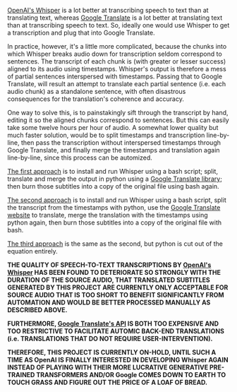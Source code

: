 [OpenAI's Whisper](https://github.com/openai/whisper) is a lot better at transcribing speech to text than at translating text, whereas [Google Translate](https://translate.google.com/) is a lot better at translating text than at transcribing speech to text.
So, ideally one would use Whisper to get a transcription and plug that into Google Translate.

In practice, however, it's a little more complicated, because the chunks into which Whisper breaks audio down for transcription seldom correspond to sentences.
The transcript of each chunk is (with greater or lesser success) aligned to its audio using timestamps.
Whisper's output is therefore a mess of partial sentences interspersed with timestamps.
Passing that to Google Translate, will result an attempt to translate each partial sentence (i.e. each audio chunk) as a standalone sentence, with often disastrous consequences for the translation's coherence and accuracy.

One way to solve this, is to painstakingly sift through the transcript by hand, editing it so the aligned chunks correspond to sentences.
But this can easily take some twelve hours per hour of audio.
A somewhat lower quality but much faster solution, would be to split timestamps and transcription line-by-line, then pass the transcription without interspersed timestamps through Google Translate, and finally merge the timestamps and translation again line-by-line, since this process can be automized.

[The first approach](https://github.com/GitWasAMistakeItsNothingButTrash/whisper/tree/approach1) is to install and run Whisper using a bash script; split, translate and merge the output in python using a [Google Translate library](https://pypi.org/project/googletrans/); then burn those subtitles into a copy of the original file using bash again.

[The second approach](https://github.com/GitWasAMistakeItsNothingButTrash/whisper/tree/approach2) is to install and run Whisper using a bash script, split the transcript from the timestamps with python, use the [Google Translate website](https://translate.google.com/?op=docs) to translate, merge the translation with the timestamps using python again, then burn those subtitles into a copy of the original file with bash.

[The third approach](https://github.com/GitWasAMistakeItsNothingButTrash/whisper/tree/approach3) is the same as the second, but python is cut out of the equation entirely.


**THE QUALITY OF SPEECH-TO-TEXT TRANSCRIPTIONS BY [OpenAI's Whisper](https://github.com/openai/whisper) HAS BEEN FOUND TO DETERIORATE SO STRONGLY WITH THE DURATION OF THE SOURCE AUDIO, THAT TRANSLATED SUBTITLES GENERATED BY THIS PROJECT ARE CURRENTLY ONLY ACCEPTABLE FOR SOURCE AUDIO THAT IS TOO SHORT TO BENEFIT SIGNIFICANTLY FROM AUTOMATION AND WOULD BE BETTER PROCESSED MANUALLY AS DESCRIBED ABOVE.**

**FURTHERMORE, [Google Translate's API](https://cloud.google.com/translation-hub) IS BOTH TOO EXPENSIVE AND TOO RESTRICTIVE TO FACILITATE AUTOMIC BACK-END TRANSLATIONS (i.e. TRANSLATIONS THAT DO NOT REQUIRE USER-INTERVENTION).**

**THEREFORE, THIS PROJECT IS CURRENTLY ON-HOLD, UNTIL SUCH A TIME AS OpenAI IS FINALLY INTERESTED IN DEVELOPING Whisper AGAIN INSTEAD OF PLAYING WITH THEIR MORE LUCRATIVE GENERATIVE PRE-TRAINED TRANSFORMERS AND/OR Google COMES DOWN TO EARTH TO TOUCH GRASS AND FIGURE OUT THE PRICE OF A LOAF OF BREAD.**
